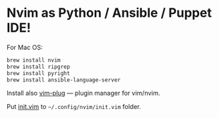 # Nvim as Python / Ansible / Puppet IDE!

For Mac OS:

```sh
brew install nvim
brew install ripgrep
brew install pyright
brew install ansible-language-server
```

Install also [vim-plug](https://github.com/junegunn/vim-plug) — plugin manager for vim/nvim.

Put [init.vim](init.vim) to `~/.config/nvim/init.vim` folder.
